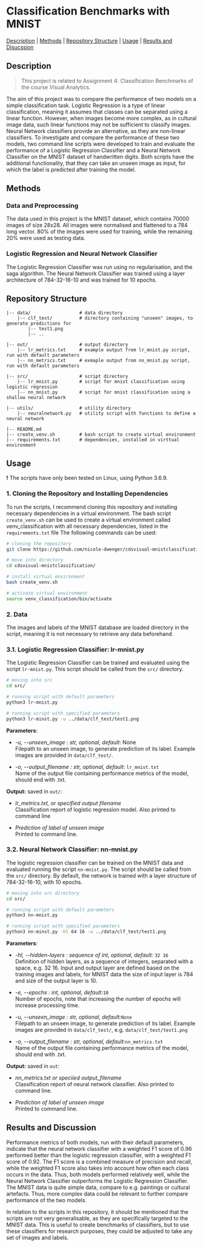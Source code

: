 
# Classification Benchmarks with MNIST

[Description](#description) | [Methods](#methods) | [Repository Structure](#repository-structure) | [Usage](#usage) | [Results and Disucssion](#results-and-discussion)

## Description
> This project is related to Assignment 4: Classification Benchmarks of the course Visual Analytics.

The aim of this project was to compare the performance of two models on a simple classification task. Logistic Regression is a type of linear classification, meaning it assumes that classes can be separated using a linear function. However, when images become more complex, as in cultural image data, such linear functions may not be sufficient to classify images. Neural Network classifiers provide an alternative, as they are non-linear classifiers. To investigate and compare the performance of these two models, two command line scripts were developed to train and evaluate the performance of a Logistic Regression Classifier and a Neural Network Classifier on the MNIST dataset of handwritten digits. Both scripts have the additional functionality, that they can take an unseen image as input, for which the label is predicted after training the model.

## Methods

### Data and Preprocessing
The data used in this project is the MNIST dataset, which contains 70000 images of size 28x28. All images were normalised and flattened to a 784 long vector. 80% of the images were used for training, while the remaining 20% were used as testing data. 

### Logistic Regression and Neural Network Classifier
The Logistic Regression Classifier was run using no regularisation, and the saga algorithm. The Neural Network Classifier was trained using a layer architecture of 784-32-16-10 and was trained for 10 epochs. 

## Repository Structure

```
|-- data/                  # data directory
    |-- clf_test/          # directory containing "unseen" images, to generate predictions for
        |-- test1.png
        |-- ..

|-- out/                   # output directory
    |-- lr_metrics.txt     # example output from lr_mnist.py script, run with default parameters
    |-- nn_metrics.txt     # exmaple output from nn_mnist.py script, run with default parameters
 
|-- src/                   # script directory
    |-- lr_mnist.py        # script for mnist classification using logistic regression
    |-- nn_mnist.py        # script for mnist classification using a shallow neural network

|-- utils/                 # utility directory
    |-- neuralnetwork.py   # utility script with functions to define a neural network

|-- README.md
|-- create_venv.sh         # bash script to create virtual environment
|-- requirements.txt       # dependencies, installed in virttual environment
```


## Usage

**!** The scripts have only been tested on Linux, using Python 3.6.9. 

### 1. Cloning the Repository and Installing Dependencies

To run the scripts, I recommend cloning this repository and installing necessary dependencies in a virtual environment. The bash script `create_venv.sh` can be used to create a virtual environment called venv_classification with all necessary dependencies, listed in the `requirements.txt` file The following commands can be used:

```bash
# cloning the repository
git clone https://github.com/nicole-dwenger/cdsvisual-mnistclassification.git

# move into directory
cd cdsvisual-mnistclassification/

# install virtual environment
bash create_venv.sh

# activate virtual environment 
source venv_classification/bin/activate
```

### 2. Data
The images and labels of the MNIST database are loaded directory in the script, meaning it is not necessary to retrieve any data beforehand. 

### 3.1. Logistic Regression Classifier: lr-mnist.py
The Logistic Regression Classifier can be trained and evaluated using the script `lr-mnist.py`. This script should be called from the `src/` directory.

```bash
# moving into src
cd src/

# running script with default parameters
python3 lr-mnist.py

# running script with specified parameters
python3 lr-minst.py -u ../data/clf_test/test1.png
```

__Parameters__:
- *-u, --unseen_image : str, optional, default*: None\
  Filepath to an unseen image, to generate prediction of its label. Example images are provided in `data/clf_test/`. 

- *-o, --output_filename : str, optional, default*: `lr_mnist.txt`\
  Name of the output file containing performance metrics of the model, should end with .txt.

__Output:__ saved in `out/`:
- *lr_metrics.txt, or specified output filename*\
  Classification report of logistic regression model. Also printed to command line

- *Prediction of label of unseen image*\
  Printed to command line. 


### 3.2. Neural Network Classifier: nn-mnist.py

The logistic regression classifier can be trained on the MNIST data and evaluated running the script `nn-mnist.py`. The script should be called from the `src/` directory. By default, the network is trained with a layer structure of 784-32-16-10, with 10 epochs. 

```bash
# moving into src directory
cd src/

# running script with default parameters
python3 nn-mnist.py

# running script with specified parameters
python3 nn-minst.py -hl 64 16 -u ../data/clf_test/test1.png
```

__Parameters__:
- *-hl, --hidden-layers : sequence of int, optional, default:* `32 16`\
  Definition of hidden layers, as a sequence of integers, separated with a space, e.g. 32 16. Input and output layer are defined   based on the training images and labels, for MNIST data the size of input layer is 784 and size of the output layer is 10. 

- *-e, --epochs : int, optional, default:*`10`\
Number of epochs, note that increasing the number of epochs will increase processing time.

- *-u, --unseen_image : str, optional, default:*`None`\
  Filepath to an unseen image, to generate prediction of its label. Example images are provided in `data/clf_test/`, e.g. `data/clf_test/test1.png`

- *-o, --output_filename : str, optional, default:*`nn_metrics.txt`\
  Name of the output file containing performance metrics of the model, should end with .txt.


__Output:__ saved in `out`:

- *nn_metrics.txt or speciied output_filename*\
  Classification report of neural network classifier. Also printed to command line.

- *Prediction of label of unseen image*\
  Printed to command line.   


## Results and Discussion

Performance metrics of both models, run with their default parameters, indicate that the neural network classifier with a weighted F1 score of 0.96 performed better than the logistic regression classifier, with a weighted F1 score of 0.92. The F1 score is a combined measure of precision and recall, while the weighted F1 score also takes into account how often each class occurs in the data. Thus, both models performed relatively well, while the Neural Network Classifier outperforms the Logistic Regression Classifier. The MNIST data is quite simple data, compare to e.g. paintings or cultural artefacts. Thus, more complex data could be relevant to further compare performance of the two models.  

In relation to the scripts in this repository, it should be mentioned that the scripts are not very generalisable, as they are specifically targeted to the MNIST data. This is useful to create benchmarks of classifiers, but to use these classifiers for research purposes, they could be adjusted to take any set of images and labels.

